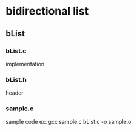 # bidirectional list
## bList
### bList.c
implementation
### bList.h
header
### sample.c
sample code
ex: gcc sample.c bList.c -o sample.o
